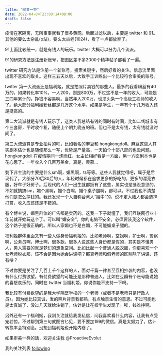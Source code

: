 ```yaml
---
title: "网黄一瞥"
date: 2022-04-04T23:00:14+08:00
draft: false
---
```


疫情在家隔离，无所事事就看了很多黄网。后面过滤以后，主要是 twitter 和 91。其他的要么太杂乱(p站)，要么太古老(1024)，看了一点都放弃了。

91上面比较统一，就是有钱人的玩乐。twitter 大概可以分为几个流派。

91的研究方法是注册新账号，把图区差不多2000个精华帖子都看了一遍。

twitter 研究方法是注册一个新账号，搜索关键字，然后好看的关注。信息流里面出现不喜欢的取关。这样三五天以后，大致手工训练出一个比较符合审美的账号。

twitter 第一大流派还是福利姬，就是拍照片卖钱的那些人。最多的我看粉丝有40万的，如果转化率10%，一人200，则是800万，不过这不是一年的收入，可能是三四年累计的。挣钱不容易啊。当然年入200万，也顶头条一个高级工程师的收入了。绝大部分福利姬粉丝都是几万这个水平，如果是学生，一年有个十几万收入还是挺高的。

第二大流派就是有钱人玩乐了，这类人我总结有钱的同时有时间，比如二线城市有个三套房，平时收个租，随便上个朝九晚五的班。但也不是太有钱，太有钱就没时间了。

第三大流派算是专业拍片的吧，比如著名的麻豆和 hongkongdoll。麻豆这些人其实剧本估计也是随便那么一写，优势是产量高，一天拍个十部八部的也没问题。hongkongdoll 在疫情期间一炮而红，女主长相好看是一方面，另一方面剧本也是花心思了。一年收入个几百万美金，真是，羡慕…

剩下非主流的主要是什么sm啊，媚黑啊，ts等等。这些人我就觉得吧，属于是后现代了。大部分70后80后的人，年轻时候都在追求更多的好吃的，更多的漂亮衣服，好车子好房子。后现代的人们一出生就都拥有了这些，属实也是挺没意思的。不如就搞搞sm，媚个黑啊，媚个白啊，媚个桌子腿啊，都可以。不过我也不清楚他们是怎么挣钱的。我还发现一个人自称台湾人“媚中”的，说不定大陆人都会选择打赏，收入应该还是不错的。

有个博主说，媚黑群体的广告都是卖药的。这我一下子就懂了，我们互联网行业十年前就开始玩这个了。可以叫“媚安全”，你的电脑不安全，必须要装我这个软件，这个路子是很正确的。所以人家媚也不是白媚，不可能媚桌子腿的。

福利姬群体里面又有一些人做身份福利姬的，比如老师啊，空姐啊，护士啊，警察啊，公务员啊，博士啊，很多款。很多人说这些人身份都是假的，其实是不懂男人，男人需要的就是梦幻的想象空间。比如比起一个普通人脱衣服，你更喜欢一个女老师脱衣服，该不会是因为她会讲课吧？那真老师和假老师的区别除了讲课，还有啥？

不过你要是关注了几百上千个这样的人，面对千篇一律甚至互相抄袭的内容，也没有什么付费欲望。有付费欲望的可能还是那种普通人。比如在豆瓣有个账号能说她的喜怒哀乐的，同时在 twitter 当福利姬，你说你能不支持一下吗。

我比较有付费欲望的是我大学隔壁学校的一个老师（或者不是老师只是行政人员）。因为她比较真诚，发的照片背景我都熟，有点触景生情的意思。不过可能也是太真诚了，没过几天就给注销了，估计是让在校学生发现了。唉，钱难挣啊。

另外还有一个福利姬，我刚关注就给我发私信，问我喜欢看什么内容，让我有点受宠若惊，不过聊到第三句就图穷匕见，要不要加199的微信。真是太努力了，估计转换率会特别高。没想到福利姬也开始内卷了。

如果审美一样的话，欢迎关注我 @ProactiveEvolut

我的关注列表 [following](https://dev.ug/static.blog.dilfish.icu/following.txt)
